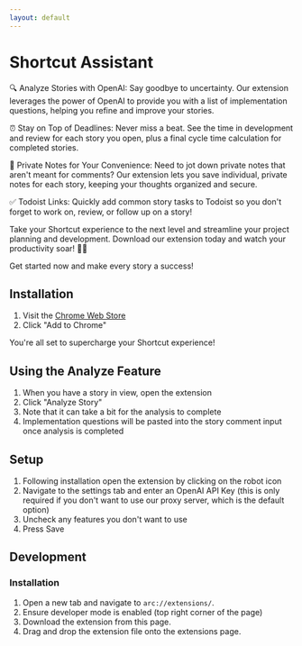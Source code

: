 ```yaml
---
layout: default
---
```


# Shortcut Assistant 

🔍 Analyze Stories with OpenAI: Say goodbye to uncertainty. Our extension leverages the power of OpenAI to provide you with a list of implementation questions, helping you refine and improve your stories.

⏰ Stay on Top of Deadlines: Never miss a beat. See the time in development and review for each story you open, plus a final cycle time calculation for completed stories. 

📝 Private Notes for Your Convenience: Need to jot down private notes that aren't meant for comments? Our extension lets you save individual, private notes for each story, keeping your thoughts organized and secure.

✅ Todoist Links: Quickly add common story tasks to Todoist so you don't forget to work on, review, or follow up on a story!

Take your Shortcut experience to the next level and streamline your project planning and development. Download our extension today and watch your productivity soar! 🚀✨

Get started now and make every story a success!

## Installation

1. Visit
   the [Chrome Web Store](https://chromewebstore.google.com/detail/shortcut-assistant/kmdlofehocppnlkpokdbiaalcelhedef)
2. Click "Add to Chrome"

You're all set to supercharge your Shortcut experience!

## Using the Analyze Feature

1. When you have a story in view, open the extension
2. Click "Analyze Story"
3. Note that it can take a bit for the analysis to complete
4. Implementation questions will be pasted into the story comment input once analysis is completed

## Setup

1. Following installation open the extension by clicking on the robot icon
2. Navigate to the settings tab and enter an OpenAI API Key (this is only required if you don't want
   to use our proxy server, which is the default option)
3. Uncheck any features you don't want to use
4. Press Save

## Development

### Installation
1. Open a new tab and navigate to `arc://extensions/`.
2. Ensure developer mode is enabled (top right corner of the page)
3. Download the extension from this page.
4. Drag and drop the extension file onto the extensions page.
